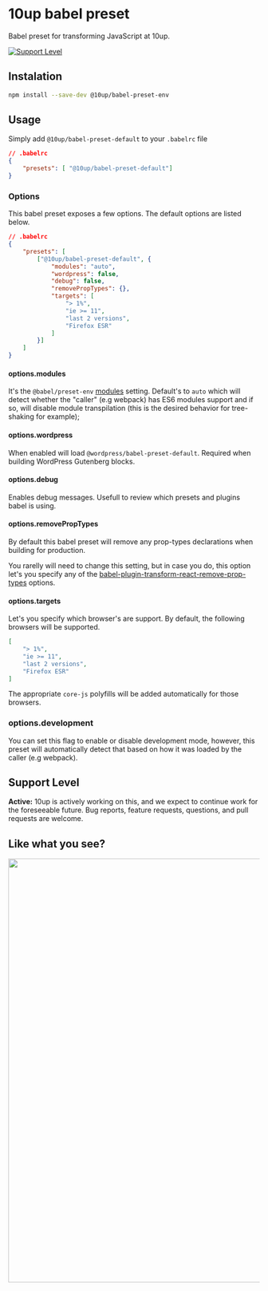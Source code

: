 # 10up babel preset
Babel preset for transforming JavaScript at 10up.

[![Support Level](https://img.shields.io/badge/support-active-green.svg)](#support-level)

## Instalation

```sh
npm install --save-dev @10up/babel-preset-env
```

## Usage

Simply add `@10up/babel-preset-default` to your `.babelrc` file
```json
// .babelrc
{
    "presets": [ "@10up/babel-preset-default"]
}
```

### Options
This babel preset exposes a few options. The default options are listed below.

```json
// .babelrc
{
    "presets": [
        ["@10up/babel-preset-default", {
            "modules": "auto",
            "wordpress": false,
            "debug": false,
            "removePropTypes": {},
            "targets": [
                "> 1%",
                "ie >= 11",
                "last 2 versions",
                "Firefox ESR"
            ]
        }]
    ]
}
```

#### options.modules
It's the `@babel/preset-env` [modules](https://babeljs.io/docs/en/babel-preset-env#modules) setting. Default's to `auto` which will detect whether the "caller" (e.g webpack) has ES6 modules support and if so, will disable module transpilation (this is the desired behavior for tree-shaking for example);

#### options.wordpress
When enabled will load `@wordpress/babel-preset-default`. Required when building WordPress Gutenberg blocks.

#### options.debug
Enables debug messages. Usefull to review which presets and plugins babel is using.

#### options.removePropTypes
By default this babel preset will remove any prop-types declarations when building for production.

You rarelly will need to change this setting, but in case you do, this option let's you specify any of the [babel-plugin-transform-react-remove-prop-types](https://github.com/oliviertassinari/babel-plugin-transform-react-remove-prop-types) options. 

#### options.targets

Let's you specify which browser's are support. By default, the following browsers will be supported.

```json
[
    "> 1%",
    "ie >= 11",
    "last 2 versions",
    "Firefox ESR"
]
```

The appropriate `core-js` polyfills will be added automatically for those browsers.

### options.development
You can set this flag to enable or disable development mode, however, this preset will automatically detect that based on how it was loaded by the caller (e.g webpack).

## Support Level

**Active:** 10up is actively working on this, and we expect to continue work for the foreseeable future. Bug reports, feature requests, questions, and pull requests are welcome.

## Like what you see?

<a href="http://10up.com/contact/"><img src="https://10updotcom-wpengine.s3.amazonaws.com/uploads/2016/10/10up-Github-Banner.png" width="850"></a>